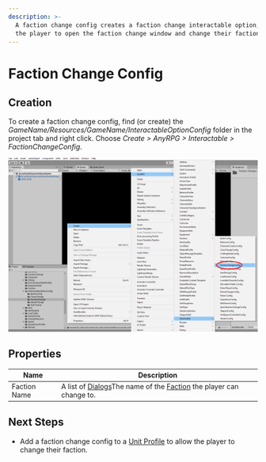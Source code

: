 ```yaml
---
description: >-
  A faction change config creates a faction change interactable option, allowing
  the player to open the faction change window and change their faction.
---
```


# Faction Change Config

## Creation

To create a faction change config, find (or create) the _GameName/Resources/GameName/InteractableOptionConfig_ folder in the project tab and right click.  Choose _Create > AnyRPG > Interactable > FactionChangeConfig_.

![](<../../.gitbook/assets/image (98) (1).png>)

## Properties

| Name         | Description                                                                                         |
| ------------ | --------------------------------------------------------------------------------------------------- |
| Faction Name | A list of [Dialogs](../dialog.md)The name of the [Faction](../faction.md) the player can change to. |

## Next Steps

* Add a faction change config to a [Unit Profile](../unit-profile.md) to allow the player to change their faction.
